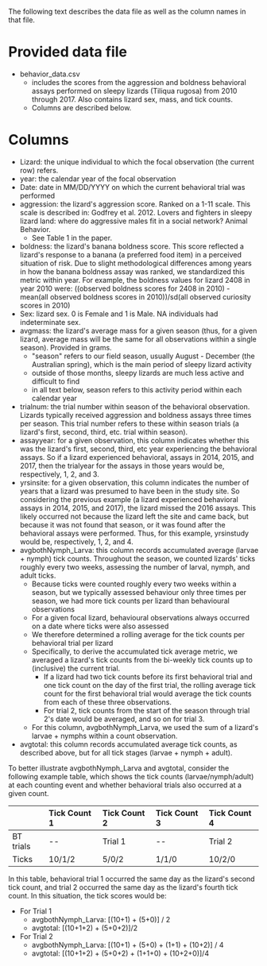 The following text describes the data file as well as the column names in that file.  

# Provided data file

- behavior_data.csv
	- includes the scores from the aggression and boldness behavioral assays performed on sleepy lizards (Tiliqua rugosa) from 2010 through 2017. Also contains lizard sex, mass, and tick counts.
	- Columns are described below.

# Columns 

- Lizard: the unique individual to which the focal observation (the current row) refers. 
- year: the calendar year of the focal observation
- Date: date in MM/DD/YYYY on which the current behavioral trial was performed
- aggression: the lizard's aggression score. Ranked on a 1-11 scale. This scale is described in: Godfrey et al. 2012. Lovers and fighters in sleepy lizard land: where do aggressive males fit in a social network? Animal Behavior. 
  - See Table 1 in the paper.
- boldness: the lizard's banana boldness score. This score reflected a lizard's response to a banana (a preferred food item) in a perceived situation of risk. Due to slight methodological differences among years in how the banana boldness assay was ranked, we standardized this metric within year. For example, the boldness values for lizard 2408 in year 2010 were: ((observed boldness scores for 2408 in 2010) - mean(all observed boldness scores in 2010))/sd(all observed curiosity scores in 2010)
- Sex: lizard sex. 0 is Female and 1 is Male. NA individuals had indeterminate sex.
- avgmass: the lizard's average mass for a given season (thus, for a given lizard, average mass will be the same for all observations within a single season). Provided in grams.
  - "season" refers to our field season, usually August - December (the Australian spring), which is the main period of sleepy lizard activity
  - outside of those months, sleepy lizards are much less active and difficult to find
  - in all text below, season refers to this activity period within each calendar year
- trialnum: the trial number within season of the behavioral observation. Lizards typically received aggression and boldness assays three times per season. This trial number refers to these within season trials (a lizard's first, second, third, etc. trial within season).
- assayyear: for a given observation, this column indicates whether this was the lizard's first, second, third, etc year experiencing the behavioral assays. So if a lizard experienced behavioral, assays in 2014, 2015, and 2017, then the trialyear for the assays in those years would be, respectively,
1, 2, and 3.
- yrsinsite: for a given observation, this column indicates the number of years that a lizard was presumed to have been in the study site. So considering the previous example (a lizard experienced behavioral assays in 2014, 2015, and 2017), the lizard missed the 2016 assays. This likely occurred not because the lizard left the site and came back, but because it was not found that season, or it was found after the behavioral assays were performed. Thus, for this example, yrsinstudy would be, respectively, 1, 2, and 4.
- avgbothNymph_Larva: this column records accumulated average (larvae + nymph) tick counts. Throughout the season, we counted lizards' ticks roughly every two weeks, assessing the number of larval, nymph, and adult ticks. 
  - Because ticks were counted roughly every two weeks within a season, but we typically assessed behaviour only three times per season, we had more tick counts per lizard than behavioural observations
  - For a given focal lizard, behavioural observations always occurred on a date where ticks were also assessed
  - We therefore determined a rolling average for the tick counts per behavioral trial per lizard
  - Specifically, to derive the accumulated tick average metric, we averaged a lizard's tick counts from the bi-weekly tick counts up to (inclusive) the current trial. 
    - If a lizard had two tick counts before its first behavioral trial and one tick count on the day of the first trial, the rolling average tick count for the first behavioral trial would average the tick counts from each of these three observations. 
    - For trial 2, tick counts from the start of the season through trial 2's date would be averaged, and so on for trial 3.
  - For this column, avgbothNymph_Larva, we used the sum of a lizard's larvae + nymphs within a count observation. 
- avgtotal: this column records accumulated average tick counts, as described above, but for all tick stages (larvae + nymph + adult). 

To better illustrate avgbothNymph_Larva and avgtotal, consider the following example table, which shows the tick counts (larvae/nymph/adult) at each counting event and whether behavioral trials also occurred at a given count.

|           | Tick Count 1 | Tick Count 2 | Tick Count 3 | Tick Count 4 |
| :-------- | :----------- | :----------- | :----------- | :----------- |
| BT trials | --           | Trial 1      | --           | Trial 2      |
| Ticks     | 10/1/2       | 5/0/2        | 1/1/0        | 10/2/0       |

In this table, behavioral trial 1 occurred the same day as the lizard's second tick count, and trial 2 occurred the same day
as the lizard's fourth tick count. In this situation, the tick scores would be:
- For Trial 1
  - avgbothNymph_Larva: [(10+1) + (5+0)] / 2
  - avgtotal: [(10+1+2) + (5+0+2)]/2
- For Trial 2
  - avgbothNymph_Larva: [(10+1) + (5+0) + (1+1) + (10+2)] / 4
  - avgtotal: [(10+1+2) + (5+0+2) + (1+1+0) + (10+2+0)]/4
